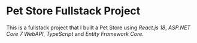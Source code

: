 # Pet Store Fullstack Project

This is a fullstack project that I built a Pet Store using *React.js 18*, *ASP.NET Core 7 WebAPI*, *TypeScript* and *Entity Framework Core*.
